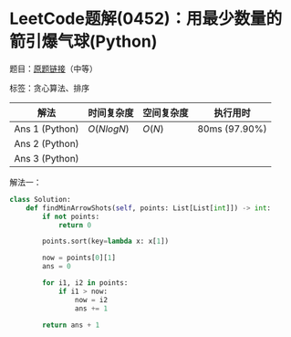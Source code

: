 # LeetCode题解(0452)：用最少数量的箭引爆气球(Python)

题目：[原题链接](https://leetcode-cn.com/problems/minimum-number-of-arrows-to-burst-balloons/)（中等）

标签：贪心算法、排序

| 解法           | 时间复杂度 | 空间复杂度 | 执行用时      |
| -------------- | ---------- | ---------- | ------------- |
| Ans 1 (Python) | $O(NlogN)$ | $O(N)$     | 80ms (97.90%) |
| Ans 2 (Python) |            |            |               |
| Ans 3 (Python) |            |            |               |

解法一：

```python
class Solution:
    def findMinArrowShots(self, points: List[List[int]]) -> int:
        if not points:
            return 0

        points.sort(key=lambda x: x[1])

        now = points[0][1]
        ans = 0

        for i1, i2 in points:
            if i1 > now:
                now = i2
                ans += 1

        return ans + 1
```